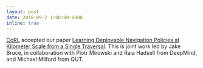 ```yaml
---
layout: post
date: 2018-09-2 1:00:00-0000
inline: true
---
```



[CoRL](http://robot-learning.org) accepted our paper [Learning Deployable Navigation Policies at Kilometer Scale from a Single Traversal](https://arxiv.org/abs/1807.05211). This is joint work led by Jake Bruce, in collaboration with Piotr Mirowski and Raia Hadsell from DeepMind, and Michael Milford from QUT.
